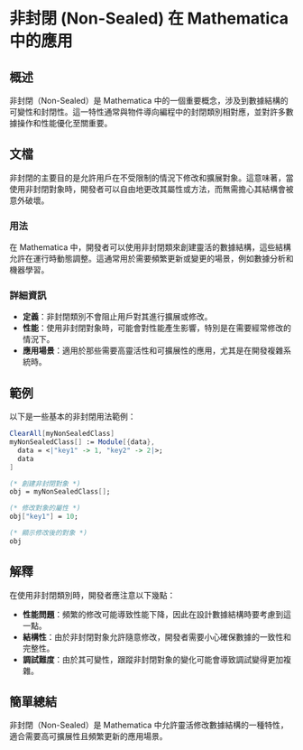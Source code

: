 <!--
Meta Description: # 非封閉 (Non-Sealed) 在 Mathematica 中的應用 ## 概述 非封閉（Non-Sealed）是 Mathematica 中的一個重要概念，涉及到數據結構的可變性和封閉性。這一特性通常與物件導向編程中的封閉類別相對應，並對許多數據操作和性能優化至關重要。 ## 文檔 非封閉的...
Meta Keywords: mathematica, 非封閉, non, sealed, mynonsealedclass
-->

# 非封閉 (Non-Sealed) 在 Mathematica 中的應用

## 概述
非封閉（Non-Sealed）是 Mathematica 中的一個重要概念，涉及到數據結構的可變性和封閉性。這一特性通常與物件導向編程中的封閉類別相對應，並對許多數據操作和性能優化至關重要。

## 文檔
非封閉的主要目的是允許用戶在不受限制的情況下修改和擴展對象。這意味著，當使用非封閉對象時，開發者可以自由地更改其屬性或方法，而無需擔心其結構會被意外破壞。

### 用法
在 Mathematica 中，開發者可以使用非封閉類來創建靈活的數據結構，這些結構允許在運行時動態調整。這通常用於需要頻繁更新或變更的場景，例如數據分析和機器學習。

### 詳細資訊
- **定義**：非封閉類別不會阻止用戶對其進行擴展或修改。
- **性能**：使用非封閉對象時，可能會對性能產生影響，特別是在需要經常修改的情況下。
- **應用場景**：適用於那些需要高靈活性和可擴展性的應用，尤其是在開發複雜系統時。

## 範例
以下是一些基本的非封閉用法範例：

```mathematica
ClearAll[myNonSealedClass]
myNonSealedClass[] := Module[{data},
  data = <|"key1" -> 1, "key2" -> 2|>;
  data
]

(* 創建非封閉對象 *)
obj = myNonSealedClass[];

(* 修改對象的屬性 *)
obj["key1"] = 10;

(* 顯示修改後的對象 *)
obj
```

## 解釋
在使用非封閉類別時，開發者應注意以下幾點：
- **性能問題**：頻繁的修改可能導致性能下降，因此在設計數據結構時要考慮到這一點。
- **結構性**：由於非封閉對象允許隨意修改，開發者需要小心確保數據的一致性和完整性。
- **調試難度**：由於其可變性，跟蹤非封閉對象的變化可能會導致調試變得更加複雜。

## 簡單總結
非封閉（Non-Sealed）是 Mathematica 中允許靈活修改數據結構的一種特性，適合需要高可擴展性且頻繁更新的應用場景。